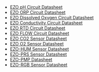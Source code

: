 
* <i class="far fa-file-pdf"></i> [EZO pH Circuit Datasheet](https://www.atlas-scientific.com/files/pH_EZO_Datasheet.pdf ':target=_blank')
* <i class="far fa-file-pdf"></i> [EZO ORP Circuit Datasheet](https://www.atlas-scientific.com/files/ORP_EZO_Datasheet.pdf ':target=_blank')
* <i class="far fa-file-pdf"></i> [EZO Dissolved Oxygen Circuit Datasheet](https://www.atlas-scientific.com/files/DO_EZO_Datasheet.pdf ':target=_blank')
* <i class="far fa-file-pdf"></i> [EZO Conductivity Circuit Datasheet](https://www.atlas-scientific.com/files/EC_EZO_Datasheet.pdf ':target=_blank')
* <i class="far fa-file-pdf"></i> [EZO RTD Circuit Datasheet](https://www.atlas-scientific.com/files/EZO_RTD_Datasheet.pdf ':target=_blank')
* <i class="far fa-file-pdf"></i> [EZO FLOW Circuit Datasheet](https://www.atlas-scientific.com/files/flow_EZO_Datasheet.pdf ':target=_blank')
* <i class="far fa-file-pdf"></i> [EZO CO2 Sensor Datasheet](https://atlas-scientific.com/files/EZO_CO2_Datasheet.pdf ':target=_blank')
* <i class="far fa-file-pdf"></i> [EZO O2 Sensor Datasheet](https://atlas-scientific.com/files/EZO_O2_datasheet.pdf ':target=_blank')
* <i class="far fa-file-pdf"></i> [EZO-HUM Sensor Datasheet](https://atlas-scientific.com/files/EZO-HUM-Datasheet.pdf ':target=_blank')
* <i class="far fa-file-pdf"></i> [EZO-PRS Sensor Datasheet](https://www.atlas-scientific.com/files/EZO-PRS-Datasheet.pdf ':target=_blank')
* <i class="far fa-file-pdf"></i> [EZO-PMP Datasheet](https://www.atlas-scientific.com/files/EZO_PMP_Datasheet.pdf ':target=_blank')
* <i class="far fa-file-pdf"></i> [EZO-RGB Sensor Datasheet](https://www.atlas-scientific.com/files/EZO_RGB_Datasheet.pdf ':target=_blank')
